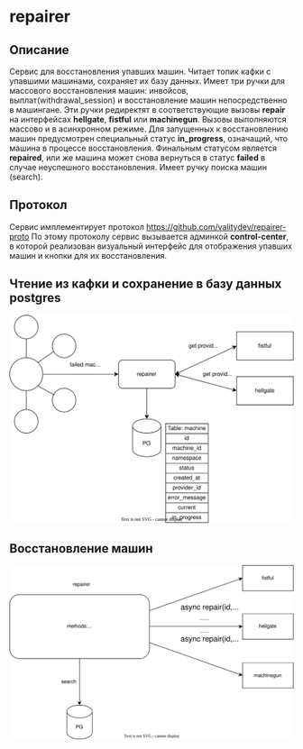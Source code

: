 # repairer

## Описание
Сервис для восстановления упавших машин. 
Читает топик кафки с упавшими машинами, сохраняет их базу данных. 
Имеет три ручки для  массового восстановления машин: 
инвойсов, выплат(withdrawal_session) и восстановление машин непосредственно в машингане.
Эти ручки редиректят в соответствующие вызовы **repair** на интерфейсах **hellgate**, **fistful** или **machinegun**.
Вызовы выполняются массово и в асинхронном режиме. Для запущенных к восстановлению машин предусмотрен
специальный статус **in_progress**, означащий, что машина в процессе восстановления. 
Финальным статусом является **repaired**, или же машина может снова вернуться в статус **failed** 
в случае неуспешного восстановления. 
Имеет ручку поиска машин (search).

## Протокол 

Сервис имплементирует протокол https://github.com/valitydev/repairer-proto
По этому протоколу сервис вызывается админкой **control-center**, в которой реализован визуальный интерфейс для отображения упавших машин и кнопки для их восстановления. 

## Чтение из кафки и сохранение в базу данных postgres

![repairer-kafka](doc/repairer-kafka.svg)

## Восстановление машин

![repairer-repair](doc/repairer-repair.svg)